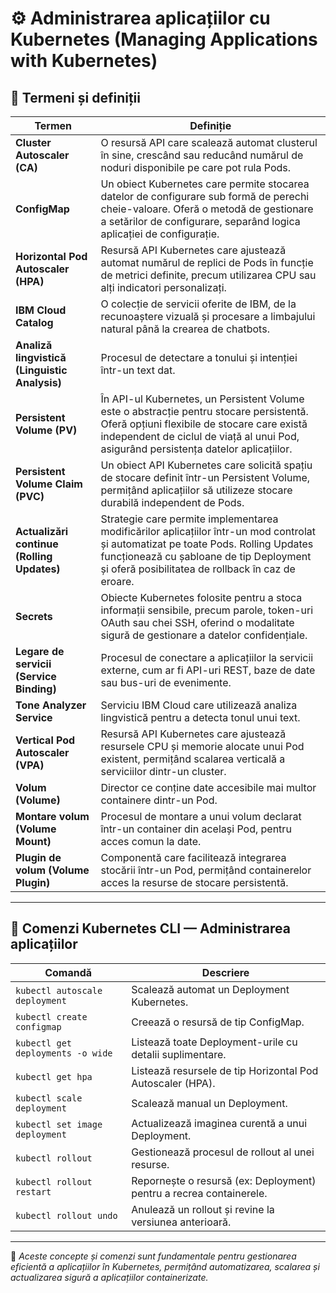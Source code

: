 # ⚙️ Administrarea aplicațiilor cu Kubernetes (Managing Applications with Kubernetes)

## 🧩 Termeni și definiții

| **Termen** | **Definiție** |
|-------------|---------------|
| **Cluster Autoscaler (CA)** | O resursă API care scalează automat clusterul în sine, crescând sau reducând numărul de noduri disponibile pe care pot rula Pods. |
| **ConfigMap** | Un obiect Kubernetes care permite stocarea datelor de configurare sub formă de perechi cheie-valoare. Oferă o metodă de gestionare a setărilor de configurare, separând logica aplicației de configurație. |
| **Horizontal Pod Autoscaler (HPA)** | Resursă API Kubernetes care ajustează automat numărul de replici de Pods în funcție de metrici definite, precum utilizarea CPU sau alți indicatori personalizați. |
| **IBM Cloud Catalog** | O colecție de servicii oferite de IBM, de la recunoaștere vizuală și procesare a limbajului natural până la crearea de chatbots. |
| **Analiză lingvistică (Linguistic Analysis)** | Procesul de detectare a tonului și intenției într-un text dat. |
| **Persistent Volume (PV)** | În API-ul Kubernetes, un Persistent Volume este o abstracție pentru stocare persistentă. Oferă opțiuni flexibile de stocare care există independent de ciclul de viață al unui Pod, asigurând persistența datelor aplicațiilor. |
| **Persistent Volume Claim (PVC)** | Un obiect API Kubernetes care solicită spațiu de stocare definit într-un Persistent Volume, permițând aplicațiilor să utilizeze stocare durabilă independent de Pods. |
| **Actualizări continue (Rolling Updates)** | Strategie care permite implementarea modificărilor aplicațiilor într-un mod controlat și automatizat pe toate Pods. Rolling Updates funcționează cu șabloane de tip Deployment și oferă posibilitatea de rollback în caz de eroare. |
| **Secrets** | Obiecte Kubernetes folosite pentru a stoca informații sensibile, precum parole, token-uri OAuth sau chei SSH, oferind o modalitate sigură de gestionare a datelor confidențiale. |
| **Legare de servicii (Service Binding)** | Procesul de conectare a aplicațiilor la servicii externe, cum ar fi API-uri REST, baze de date sau bus-uri de evenimente. |
| **Tone Analyzer Service** | Serviciu IBM Cloud care utilizează analiza lingvistică pentru a detecta tonul unui text. |
| **Vertical Pod Autoscaler (VPA)** | Resursă API Kubernetes care ajustează resursele CPU și memorie alocate unui Pod existent, permițând scalarea verticală a serviciilor dintr-un cluster. |
| **Volum (Volume)** | Director ce conține date accesibile mai multor containere dintr-un Pod. |
| **Montare volum (Volume Mount)** | Procesul de montare a unui volum declarat într-un container din același Pod, pentru acces comun la date. |
| **Plugin de volum (Volume Plugin)** | Componentă care facilitează integrarea stocării într-un Pod, permițând containerelor acces la resurse de stocare persistentă. |

---

## 🧰 Comenzi Kubernetes CLI — Administrarea aplicațiilor

| **Comandă** | **Descriere** |
|--------------|----------------|
| `kubectl autoscale deployment` | Scalează automat un Deployment Kubernetes. |
| `kubectl create configmap` | Creează o resursă de tip ConfigMap. |
| `kubectl get deployments -o wide` | Listează toate Deployment-urile cu detalii suplimentare. |
| `kubectl get hpa` | Listează resursele de tip Horizontal Pod Autoscaler (HPA). |
| `kubectl scale deployment` | Scalează manual un Deployment. |
| `kubectl set image deployment` | Actualizează imaginea curentă a unui Deployment. |
| `kubectl rollout` | Gestionează procesul de rollout al unei resurse. |
| `kubectl rollout restart` | Repornește o resursă (ex: Deployment) pentru a recrea containerele. |
| `kubectl rollout undo` | Anulează un rollout și revine la versiunea anterioară. |

---

📘 *Aceste concepte și comenzi sunt fundamentale pentru gestionarea eficientă a aplicațiilor în Kubernetes, permițând automatizarea, scalarea și actualizarea sigură a aplicațiilor containerizate.*
